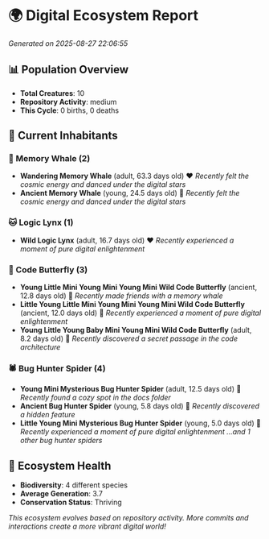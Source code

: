 # 🌍 Digital Ecosystem Report
*Generated on 2025-08-27 22:06:55*

## 📊 Population Overview
- **Total Creatures**: 10
- **Repository Activity**: medium
- **This Cycle**: 0 births, 0 deaths

## 👥 Current Inhabitants

### 🐋 Memory Whale (2)
- **Wandering Memory Whale** (adult, 63.3 days old) ❤️
  *Recently felt the cosmic energy and danced under the digital stars*
- **Ancient Memory Whale** (young, 24.5 days old) 💛
  *Recently felt the cosmic energy and danced under the digital stars*

### 🐱 Logic Lynx (1)
- **Wild Logic Lynx** (adult, 16.7 days old) ❤️
  *Recently experienced a moment of pure digital enlightenment*

### 🦋 Code Butterfly (3)
- **Young Little Mini Young Mini Young Mini Wild Code Butterfly** (ancient, 12.8 days old) 💛
  *Recently made friends with a memory whale*
- **Little Young Little Mini Young Mini Young Mini Wild Code Butterfly** (ancient, 12.0 days old) 💛
  *Recently experienced a moment of pure digital enlightenment*
- **Young Little Young Baby Mini Young Mini Wild Code Butterfly** (adult, 8.2 days old) 💛
  *Recently discovered a secret passage in the code architecture*

### 🕷️ Bug Hunter Spider (4)
- **Young Mini Mysterious Bug Hunter Spider** (adult, 12.5 days old) 💛
  *Recently found a cozy spot in the docs folder*
- **Ancient Bug Hunter Spider** (young, 5.8 days old) 💚
  *Recently discovered a hidden feature*
- **Little Young Mini Mysterious Bug Hunter Spider** (young, 5.0 days old) 💚
  *Recently experienced a moment of pure digital enlightenment*
  *...and 1 other bug hunter spiders*

## 🔬 Ecosystem Health
- **Biodiversity**: 4 different species
- **Average Generation**: 3.7
- **Conservation Status**: Thriving

*This ecosystem evolves based on repository activity. More commits and interactions create a more vibrant digital world!*